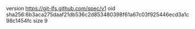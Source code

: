 version https://git-lfs.github.com/spec/v1
oid sha256:6b3aca275daaf21db536c2d853480398f61a67c03f925446ecd3a1c98c1454fc
size 9
